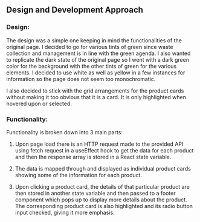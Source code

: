 
## Design and Development Approach

### Design:

The design was a simple one keeping in mind the functionalities of the original page. I decided to go for various tints of green since waste collection and management is in line with the green agenda. I also wanted to replicate the dark state of the original page so I went with a dark green color for the background with the other tints of green for the various elements. I decided to use white as well as yellow in a few instances for information so the page does not seem too monochromatic.

I also decided to stick with the grid arrangements for the product cards without making it too obvious that it is a card. It is only highlighted when hovered upon or selected.

### Functionality:

Functionality is broken down into 3 main parts:
1. Upon page load there is an HTTP request made to the provided API using fetch request in a useEffect hook to get the data for each product and then the response array is stored in a React state variable.

2. The data is mapped through and displayed as individual product cards showing some of the information for each product.

3. Upon clicking a product card, the details of that particular product are then stored in another state variable and then passed to a footer component which pops up to display more details about the product. The corresponding product card is also highlighted and its radio button input checked, giving it more emphasis.
